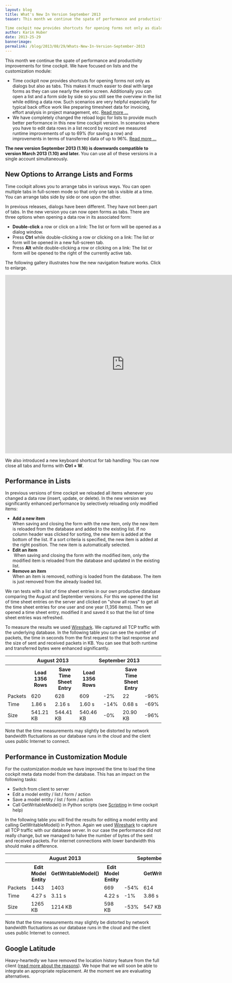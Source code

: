 ```yaml
---
layout: blog
title: What's New In Version September 2013
teaser: This month we continue the spate of performance and productivity improvements for time cockpit. We have focused on lists and the customization module. 

Time cockpit now provides shortcuts for opening forms not only as dialogs but also as tabs. This makes it much easier to deal with large forms as they can use nearly the entire screen. Additionally you can open a list and a form side by side so you still see the overview in the list while editing a data row. Such scenarios are very helpful especially for typical back office work like preparing timesheet data for invoicing, effort analysis in project management, etc.
author: Karin Huber
date: 2013-25-29
bannerimage: 
permalink: /blog/2013/08/29/Whats-New-In-Version-September-2013
---
```


<p xmlns="http://www.w3.org/1999/xhtml">This month we continue the spate of performance and productivity improvements for time cockpit. We have focused on lists and the customization module:</p><ul xmlns="http://www.w3.org/1999/xhtml">
  <li>Time cockpit now provides shortcuts for opening forms not only as dialogs but also as tabs. This makes it much easier to deal with large forms as they can use nearly the entire screen. Additionally you can open a list and a form side by side so you still see the overview in the list while editing a data row. Such scenarios are very helpful especially for typical back office work like preparing timesheet data for invoicing, effort analysis in project management, etc. <a href="#lists">Read more ...</a></li>
  <li>We have completely changed the reload logic for lists to provide much better performance in this new time cockpit version. In scenarios where you have to edit data rows in a list record by record we measured runtime improvements of up to 69% (for saving a row) and improvements in terms of transferred data of up to 96%. <a href="#perf">Read more ...</a></li>
</ul><p xmlns="http://www.w3.org/1999/xhtml">
  <strong>The new version September 2013 (1.16) is downwards compatible to version March 2013 (1.10) and later.</strong> You can use all of these versions in a single account simultaneously.</p><h2 xmlns="http://www.w3.org/1999/xhtml">
  <a id="lists" name="lists" class="mceItemAnchor"></a>New Options to Arrange Lists and Forms</h2><p xmlns="http://www.w3.org/1999/xhtml">Time cockpit allows you to arrange tabs in various ways. You can open multiple tabs in full-screen mode so that only one tab is visible at a time. You can arrange tabs side by side or one upon the other.</p><p xmlns="http://www.w3.org/1999/xhtml">In previous releases, dialogs have been different. They have not been part of tabs. In the new version you can now open forms as tabs. There are three options when opening a data row in its associated form:</p><ul xmlns="http://www.w3.org/1999/xhtml">
  <li>
    <strong>Double-click</strong> a row or click on a link: The list or form will be opened as a dialog window.</li>
  <li>Press <strong>Ctrl</strong> while double-clicking a row or clicking on a link: The list or form will be opened in a new full-screen tab.</li>
  <li>Press <strong>Alt</strong> while double-clicking a row or clicking on a link: The list or form will be opened to the right of the currently active tab.</li>
</ul><p xmlns="http://www.w3.org/1999/xhtml">The following gallery illustrates how the new navigation feature works. Click to enlarge.</p><div xmlns="http://www.w3.org/1999/xhtml">
  <f:function name="Composite.Media.ImageGallery.Slimbox2" xmlns:f="http://www.composite.net/ns/function/1.0">
    <f:param name="MediaFolder" value="MediaArchive:d282ff01-ec5c-4c41-b58f-36fdf9992715" xmlns:f="http://www.composite.net/ns/function/1.0" />
    <f:param name="ThumbnailMaxWidth" value="175" xmlns:f="http://www.composite.net/ns/function/1.0" />
  </f:function>
</div><iframe width="768" height="576" src="http://www.youtube.com/embed/JHGCDxm-Be0?rel=0" frameborder="0" allowfullscreen="true" xmlns="http://www.w3.org/1999/xhtml"></iframe><p xmlns="http://www.w3.org/1999/xhtml">We also introduced a new keyboard shortcut for tab handling: You can now close all tabs and forms with <strong>Ctrl + W</strong>.</p><h2 xmlns="http://www.w3.org/1999/xhtml">
  <a id="perf" name="perf" class="mceItemAnchor"></a>Performance in Lists</h2><p xmlns="http://www.w3.org/1999/xhtml">In previous versions of time cockpit we reloaded all items whenever you changed a data row (insert, update, or delete). In the new version we significantly enhanced performance by selectively reloading only modified items:</p><ul xmlns="http://www.w3.org/1999/xhtml">
  <li>
    <strong>Add a new item</strong>
    <br />
 When saving and closing the form with the new item, only the new item is reloaded from the database and added to the existing list. If no column header was clicked for sorting, the new item is added at the bottom of the list. If a sort criteria is specified, the new item is added at the right position. The new item is automatically selected.</li>
  <li>
    <strong>Edit an item</strong>
    <br />
  When saving and closing the form with the modified item, only the modified item is reloaded from the database and updated in the existing list.</li>
  <li>
    <strong>Remove an item
<br /></strong> When an item is removed, nothing is loaded from the database. The item is just removed from the already loaded list.</li>
</ul><p xmlns="http://www.w3.org/1999/xhtml">We ran tests with a list of time sheet entries in our own productive database comparing the August and September versions. For this we opened the list of time sheet entries on the server and clicked on "show all rows" to get all the time sheet entries for one user and one year (1,356 items). Then we opened a time sheet entry, modified it and saved it so that the list of time sheet entries was refreshed.</p><p xmlns="http://www.w3.org/1999/xhtml">To measure the results we used <a href="http://www.wireshark.org/" title="Wireshark" target="_blank">Wireshark</a>. We captured all TCP traffic with the underlying database. In the following table you can see the number of packets, the time in seconds from the first request to the last response and the size of sent and received packets in KB. You can see that both runtime and transferred bytes were enhanced <span lang="EN-US">significantly</span>.</p><table class="infoTable" xmlns="http://www.w3.org/1999/xhtml">
  <tbody>
    <tr>
      <th>
        <br />
      </th>
      <th colspan="2">August 2013</th>
      <th colspan="4">September 2013</th>
    </tr>
    <tr>
      <th>
        <br />
      </th>
      <th>Load 1356 Rows</th>
      <th>Save Time Sheet Entry</th>
      <th>Load 1356 Rows</th>
      <th>
        <br />
      </th>
      <th>Save Time Sheet Entry</th>
      <th>
        <br />
      </th>
    </tr>
    <tr class="valueRow">
      <td class="colHeader">Packets</td>
      <td>620</td>
      <td class="colGroupEnd">628</td>
      <td>609</td>
      <td>-2%</td>
      <td>22</td>
      <td>-96%</td>
    </tr>
    <tr class="valueRow">
      <td class="colHeader">Time</td>
      <td>1.86 s</td>
      <td class="colGroupEnd">2.16 s</td>
      <td>1.60 s</td>
      <td>-14%</td>
      <td>0.68 s</td>
      <td>-69%</td>
    </tr>
    <tr class="valueRow">
      <td class="colHeader">Size</td>
      <td>541.21 KB</td>
      <td class="colGroupEnd">544.41 KB</td>
      <td>540.46 KB</td>
      <td>-0%</td>
      <td>20.90 KB</td>
      <td>-96%</td>
    </tr>
  </tbody>
</table><p xmlns="http://www.w3.org/1999/xhtml">Note that the time measurements may slightly be distorted by network bandwidth fluctuations as our database runs in the cloud and the client uses public Internet to connect.</p><h2 xmlns="http://www.w3.org/1999/xhtml">Performance in Customization Module</h2><p xmlns="http://www.w3.org/1999/xhtml">For the customization module we have improved the time to load the time cockpit meta data model from the database. This has an impact on the following tasks:</p><ul xmlns="http://www.w3.org/1999/xhtml">
  <li>Switch from client to server</li>
  <li>Edit a model entity / list / form / action</li>
  <li>Save a model entity / list / form / action</li>
  <li>Call GetWritableModel() in Python scripts (see <a href="http://help.timecockpit.com/?topic=html/c20d94e9-97dc-48a8-9171-fd3bb70dad86.htm" title="Scripting in time cockpit" target="_blank">Scripting</a> in time cockpit help)</li>
</ul><p xmlns="http://www.w3.org/1999/xhtml">In the following table you will find the results for editing a model entity and calling GetWritableModel() in Python. Again we used <a href="http://www.wireshark.org/" title="Wireshark" target="_blank">Wireshark</a> to capture all TCP traffic with our database server. In our case the performance did not really change, but we managed to halve the number of bytes of the sent and received packets. For internet connections with lower bandwidth this should make a difference.</p><table class="infoTable" xmlns="http://www.w3.org/1999/xhtml">
  <tbody>
    <tr>
      <th>
        <br />
      </th>
      <th colspan="2">August 2013</th>
      <th colspan="4">September 2013</th>
    </tr>
    <tr>
      <th>
        <br />
      </th>
      <th>Edit Model Entity</th>
      <th>GetWritableModel()</th>
      <th>Edit Model Entity</th>
      <th>
        <br />
      </th>
      <th>GetWritableModel()</th>
      <th>
        <br />
      </th>
    </tr>
    <tr class="valueRow">
      <td class="colHeader">Packets</td>
      <td>1443</td>
      <td class="colGroupEnd">1403</td>
      <td>669</td>
      <td>-54%</td>
      <td>614</td>
      <td>-56%</td>
    </tr>
    <tr class="valueRow">
      <td class="colHeader">Time</td>
      <td>4.27 s</td>
      <td class="colGroupEnd">3.11 s</td>
      <td>4.22 s</td>
      <td>-1%</td>
      <td>3.86 s</td>
      <td>+24%</td>
    </tr>
    <tr class="valueRow">
      <td class="colHeader">Size</td>
      <td>1265 KB</td>
      <td class="colGroupEnd">1214 KB</td>
      <td>598 KB</td>
      <td>-53%</td>
      <td>547 KB</td>
      <td>-55%</td>
    </tr>
  </tbody>
</table><p xmlns="http://www.w3.org/1999/xhtml">Note that the time measurements may slightly be distorted by network bandwidth fluctuations as our database runs in the cloud and the client uses public Internet to connect.<br /></p><h2 xmlns="http://www.w3.org/1999/xhtml">Google Latitude</h2><p xmlns="http://www.w3.org/1999/xhtml">Heavy-heartedly we have removed the location history feature from the full client (<a href="http://www.timecockpit.com/blog/2013/07/18/Google-Latitude-will-be-Retiring-on-August-9th" target="_blank">read more about the reasons</a>). We hope that we will soon be able to integrate an appropriate replacement. At the moment we are evaluating alternatives.</p>